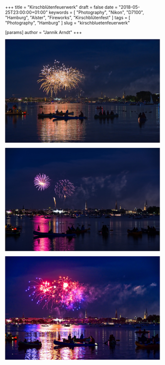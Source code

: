 +++
title = "Kirschblütenfeuerwerk"
draft = false
date = "2018-05-25T23:00:00+01:00"
keywords = [ "Photography", "Nikon", "D7100", "Hamburg", "Alster", "Fireworks", "Kirschblütenfest" ]
tags = [ "Photography", "Hamburg" ]
slug = "kirschbluetenfeuerwerk"

[params]
  author = "Jannik Arndt"
+++

<a href="/blog/2018/05/Kirschbluetenfeuerwerk1.jpg"><img src="/blog/2018/05/Kirschbluetenfeuerwerk1.jpg" alt=""></a>

<!--more-->

<a href="/blog/2018/05/Kirschbluetenfeuerwerk2.jpg"><img src="/blog/2018/05/Kirschbluetenfeuerwerk2.jpg" alt=""></a>

<a href="/blog/2018/05/Kirschbluetenfeuerwerk3.jpg"><img src="/blog/2018/05/Kirschbluetenfeuerwerk3.jpg" alt=""></a>